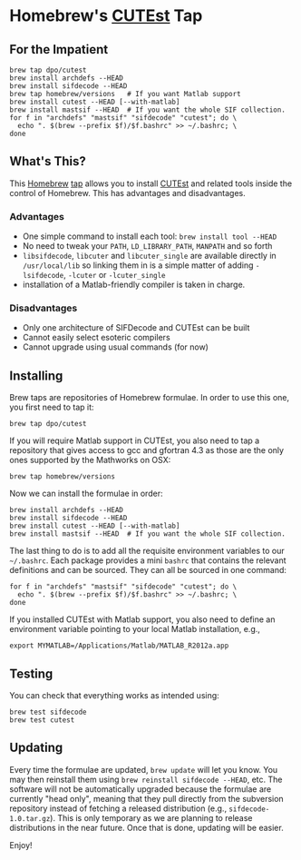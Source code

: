 # Homebrew's [CUTEst](http://ccpforge.cse.rl.ac.uk/gf/project/cutest/wiki) Tap

## For the Impatient

    brew tap dpo/cutest
    brew install archdefs --HEAD
    brew install sifdecode --HEAD
    brew tap homebrew/versions   # If you want Matlab support
    brew install cutest --HEAD [--with-matlab]
    brew install mastsif --HEAD  # If you want the whole SIF collection.
    for f in "archdefs" "mastsif" "sifdecode" "cutest"; do \
      echo ". $(brew --prefix $f)/$f.bashrc" >> ~/.bashrc; \
    done

## What's This?

This [Homebrew](http://brew.sh) [tap](https://github.com/mxcl/homebrew/wiki/brew-tap) allows you to install [CUTEst](http://ccpforge.cse.rl.ac.uk/gf/project/cutest/wiki) and related tools inside the control of Homebrew. This has advantages and disadvantages.

### Advantages

* One simple command to install each tool: `brew install tool --HEAD`
* No need to tweak your `PATH`, `LD_LIBRARY_PATH`, `MANPATH` and so forth
* `libsifdecode`, `libcuter` and `libcuter_single` are available directly in `/usr/local/lib` so linking them in is a simple matter of adding `-lsifdecode`, `-lcuter` or `-lcuter_single`
* installation of a Matlab-friendly compiler is taken in charge.

### Disadvantages

* Only one architecture of SIFDecode and CUTEst can be built
* Cannot easily select esoteric compilers
* Cannot upgrade using usual commands (for now)

## Installing

Brew taps are repositories of Homebrew formulae. In order to use this one, you first need to tap it:

    brew tap dpo/cutest

If you will require Matlab support in CUTEst, you also need to tap a repository that gives access to gcc and gfortran 4.3 as those are the only ones supported by the Mathworks on OSX:

    brew tap homebrew/versions

Now we can install the formulae in order:

    brew install archdefs --HEAD
    brew install sifdecode --HEAD
    brew install cutest --HEAD [--with-matlab]
    brew install mastsif --HEAD  # If you want the whole SIF collection.

The last thing to do is to add all the requisite environment variables to our `~/.bashrc`. Each package provides a mini `bashrc` that contains the relevant definitions and can be sourced. They can all be sourced in one command:

    for f in "archdefs" "mastsif" "sifdecode" "cutest"; do \
      echo ". $(brew --prefix $f)/$f.bashrc" >> ~/.bashrc; \
    done

If you installed CUTEst with Matlab support, you also need to define an environment variable pointing to your local Matlab installation, e.g.,

    export MYMATLAB=/Applications/Matlab/MATLAB_R2012a.app

## Testing

You can check that everything works as intended using:

    brew test sifdecode
    brew test cutest

## Updating

Every time the formulae are updated, `brew update` will let you know. You may then reinstall them using `brew reinstall sifdecode --HEAD`, etc. The software will not be automatically upgraded because the formulae are currently "head only", meaning that they pull directly from the subversion repository instead of fetching a released distribution (e.g., `sifdecode-1.0.tar.gz`). This is only temporary as we are planning to release distributions in the near future. Once that is done, updating will be easier.

Enjoy!
